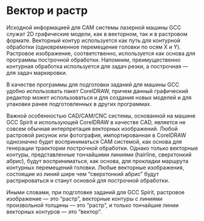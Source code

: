 # Вектор и растр

Исходной информацией для CAM системы лазерной машины GCC служат 2D графические модели, как в векторном, так и в растровом формате. Векторный контур используется как путь для контурной обработки (одновременное перемещение головки по осям X и Y). Растровое изображение, соответственно, используется как основа для программы построчной обработки. Напомним, преимущественно контурная обработка используется для задач резки, а построчная — для задач маркировки.

В качестве программы для подготовки заданий для машины GCC удобно использовать пакет CorelDRAW, причем данный графический редактор может использоваться и для создания новых моделей и для упаковки ранее подготовленных в других программах.&#x20;

Важной особенностью CAD/CAM/CNC системы, основанной на машине GCC Spirit и использующей CorelDRAW в качестве CAD, является не совсем обычная интерпретация векторных изображений. Любой растровой рисунок или фотография, импортированная в CorelDRAW однозначно будет восприниматься CAM системой, как основа для генерации траектории построчной обработки. Однако только векторные контуры, представленные тончайшими линиями (hairline, сверхтонкий абрис), будут восприниматься, как основа, для прокладки маршрута контурных перемещений головки. Любые векторные изображения, состоящие из линий шире чем “сверхтонкий абрис” будут растрироваться и станут основой для построчной обработки.



Иными словами, при подготовке заданий для GCC Spirit, растровое изображение — это “растр”, векторные контуры с линиями произвольной толщины — это “растр”, и только тончайшие линии векторных контуров — это “вектор”. &#x20;

